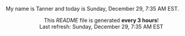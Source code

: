 My name is Tanner and today is Sunday, December 29, 7:35 AM EST.

<p align="center">This <i>README</i> file is generated <b>every 3 hours</b>!</br>Last refresh: Sunday, December 29, 7:35 AM EST<br /></p>
